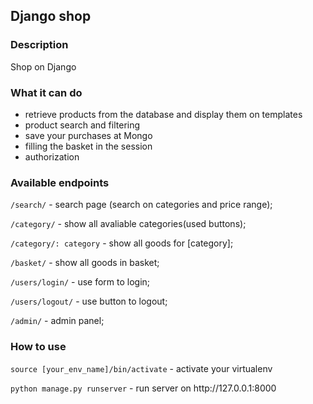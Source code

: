 ## Django shop

### Description
<p>Shop on Django</p>

### What it can do
<ul>
<li>retrieve products from the database and display them on templates</li>
<li>product search and filtering</li>
<li>save your purchases at Mongo</li>
<li>filling the basket in the session</li>
<li>authorization</li>
</ul>

### Available endpoints

<p><code>/search/</code> - search page (search on categories and price range); </p>
<p><code>/category/</code> - show all avaliable categories(used buttons); </p>
<p><code>/category/: category</code> - show all goods for [category];</p>
<p><code>/basket/</code> - show all goods in basket; </p>
<p><code>/users/login/</code> - use form to login; </p>
<p><code>/users/logout/</code> - use button to logout; </p>
<p><code>/admin/</code> - admin panel; </p>


### How to use
<p><code>source [your_env_name]/bin/activate</code> - activate your virtualenv</p>
<p><code>python manage.py runserver</code> - run server on http://127.0.0.1:8000 </p>
